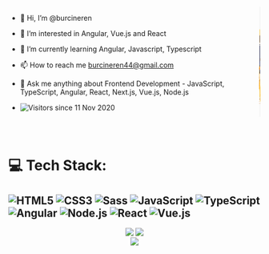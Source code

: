 <!-- code gif-->
<img align="right" alt="GIF" src="./code.gif" width="3<00" height="220" />

- 👋 Hi, I’m @burcineren
- 👀 I’m interested in Angular, Vue.js and React
- 🌱 I’m currently learning Angular, Javascript, Typescript
- 📫 How to reach me burcineren44@gmail.com
- 💬 Ask me anything about Frontend Development - JavaScript, TypeScript, Angular, React, Next.js, Vue.js, Node.js

- ![Visitors since 11 Nov 2020](http://estruyf-github.azurewebsites.net/api/VisitorHit?user=burcineren&repo=burcineren&countColor=%237B1E7A)


<br/> <br/>
# 💻 Tech Stack:
![HTML5](https://img.shields.io/badge/HTML5-E34F26?style=for-the-badge&logo=html5&logoColor=white) ![CSS3](https://img.shields.io/badge/CSS3-1572B6?style=for-the-badge&logo=css3&logoColor=white) ![Sass](https://img.shields.io/badge/Sass-CC6699?style=for-the-badge&logo=sass&logoColor=white) ![JavaScript](https://img.shields.io/badge/javascript-%23323330.svg?style=for-the-badge&logo=javascript&logoColor=%23F7DF1E) ![TypeScript](https://img.shields.io/badge/TypeScript-007ACC?style=for-the-badge&logo=typescript&logoColor=white) ![Angular](https://img.shields.io/badge/angular-%23DD0031.svg?style=for-the-badge&logo=angular&logoColor=white) ![Node.js](https://img.shields.io/badge/Node.js-43853D?style=for-the-badge&logo=node.js&logoColor=white) ![React](https://img.shields.io/badge/React-20232A?style=for-the-badge&logo=react&logoColor=61DAFB) ![Vue.js](https://img.shields.io/badge/Vue.js-35495E?style=for-the-badge&logo=vue.js&logoColor=4FC08D)
---


<!-- <div align="center">
  <img src="https://github-readme-stats.vercel.app/api?username=burcineren&theme=buefy&show_icons=true" height="150" alt="stats graph"  />
  <img src="https://github-readme-stats.vercel.app/api/top-langs?username=burcineren&locale=en&hide_title=false&layout=compact&card_width=320&langs_count=5&theme=buefy&hide_border=false" height="150" alt="languages graph"  />
</div> -->
<div align="center">
  <img height="150" src ="https://github-readme-stats.vercel.app/api?username=burcineren&show_icons=true&count_private=true&theme=darcula&hide_border=true&hide=issues,contribs&bg_color=00000000">
  <img height="150" src ="https://github-readme-stats.vercel.app/api/top-langs/?username=burcineren&layout=compact&hide_border=true&theme=darcula&bg_color=00000000&langs_count=6&hide=jupyter%20notebook,tex,css,php&exclude_repo=Pacman-AI">
</div>
 <div align="center">
  <img src ="https://github-readme-streak-stats.herokuapp.com?user=burcineren&theme=darcula&hide_border=true&background=FFFFFF00">
 </div>
